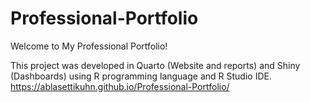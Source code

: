 # Professional-Portfolio
Welcome to My Professional Portfolio!

This project was developed in Quarto (Website and reports) and Shiny (Dashboards) using R programming language and R Studio IDE.
https://ablasettikuhn.github.io/Professional-Portfolio/
